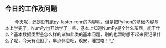## 今日的工作及问题
&nbsp;&nbsp;&nbsp;&nbsp;&nbsp;&nbsp;&nbsp;&nbsp;今天呢，还是没有跑py-faster-rcnn的内容呢，但是把Python的基础内容基本上学完了，NumPy也开始学了一些，基本上知道NumPy是个什么东西，能干什么？基本数据类型是怎么样的诸如此类的基本问题，别的也暂时想不起来要记录什么了呢，今天有点困了，早点休息吧，晚安，睡觉咯！\^_^
